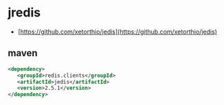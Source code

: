 # jredis

- [https://github.com/xetorthio/jedis](https://github.com/xetorthio/jedis)

## maven

```xml
<dependency>
   <groupId>redis.clients</groupId>
   <artifactId>jedis</artifactId>
   <version>2.5.1</version>
</dependency>
```
